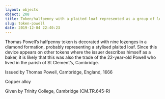 ```yaml
---
layout: objects
object: 208
title: Token/halfpenny with a plaited loaf represented as a group of lozenges
slug: token-powell
date: 2019-12-04 22:40:23
---
```

Thomas Powell’s halfpenny token is decorated with nine lozenges in a diamond formation, probably representing a stylised plaited loaf.  Since this device appears on other tokens where the issuer describes himself as a baker, it is likely that this was also the trade of the 22-year-old Powell who lived in the parish of St Clement’s, Cambridge.  

Issued by Thomas Powell, Cambridge, England, 1666  

Copper alloy  

Given by Trinity College, Cambridge (CM.TR.645-R)

